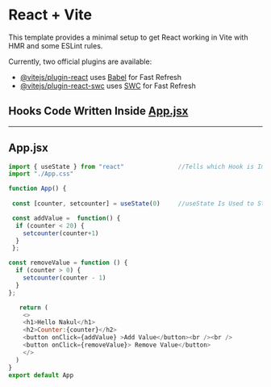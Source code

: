 # React + Vite

This template provides a minimal setup to get React working in Vite with HMR and some ESLint rules.

Currently, two official plugins are available:

- [@vitejs/plugin-react](https://github.com/vitejs/vite-plugin-react/blob/main/packages/plugin-react/README.md) uses [Babel](https://babeljs.io/) for Fast Refresh
- [@vitejs/plugin-react-swc](https://github.com/vitejs/vite-plugin-react-swc) uses [SWC](https://swc.rs/) for Fast Refresh

## Hooks Code Written Inside [App.jsx](#App.jsx)

---
## App.jsx

```javascript
import { useState } from "react"               //Tells which Hook is Imported to be utilized. Example useEffect can be imported etc..
import "./App.css"

function App() {
  
 const [counter, setcounter] = useState(0)     //useState Is Used to Store and Update in a component on UI as well.

 const addValue =  function() {
  if (counter < 20) {
    setcounter(counter+1)
  }
 };

const removeValue = function () {
  if (counter > 0) {
    setcounter(counter - 1)
  }
};

   return (
    <>
    <h1>Hello Nakul</h1>
    <h2>Counter:{counter}</h2>
    <button onClick={addValue} >Add Value</button><br /><br />
    <button onClick={removeValue}> Remove Value</button>
    </>
  )
}
export default App
```
